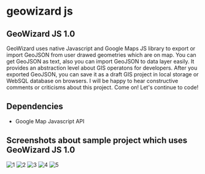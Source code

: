 # geowizard js

## GeoWizard JS 1.0

GeoWizard uses native Javascript and Google Maps JS library to export or import GeoJSON from user drawed geometries which are on map. You can get GeoJSON as text, also you can import GeoJSON to data layer easily. It provides an abstraction level about GIS operatons for developers. After you exported GeoJSON, you can save it as a draft GIS project in local storage or WebSQL database on browsers. I will be happy to hear constructive comments or criticisms about this project. Come on! Let's continue to code!

## Dependencies

* Google Map Javascript API

## Screenshots about sample project which uses GeoWizard JS 1.0

![1](https://user-images.githubusercontent.com/2838457/31579507-ad828a6a-b140-11e7-8c8e-de8e8c17f9b3.png)
![2](https://user-images.githubusercontent.com/2838457/31579508-ada7ec60-b140-11e7-9cdd-ff6c00fd99c4.png)
![3](https://user-images.githubusercontent.com/2838457/31579509-add44378-b140-11e7-8949-ab0e1b3485b4.png)
![4](https://user-images.githubusercontent.com/2838457/31579510-adfc307c-b140-11e7-847c-1cf660b976cb.png)
![5](https://user-images.githubusercontent.com/2838457/31579511-ae25b37a-b140-11e7-8736-e0a128701045.png)
